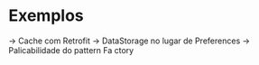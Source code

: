 # Exemplos

-> Cache com Retrofit
-> DataStorage no lugar de Preferences
-> Palicabilidade do pattern Fa ctory
